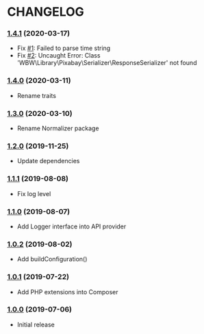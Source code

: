 CHANGELOG
=========

### [1.4.1](https://github.com/webeweb/pixabay-library/tree/v1.4.1) (2020-03-17)

- Fix [#1](https://github.com/webeweb/pixabay-library/issues/1): Failed to parse time string
- Fix [#2](https://github.com/webeweb/pixabay-library/issues/2): Uncaught Error: Class 'WBW\Library\Pixabay\Serializer\ResponseSerializer' not found

### [1.4.0](https://github.com/webeweb/pixabay-library/tree/v1.4.0) (2020-03-11)

- Rename traits

### [1.3.0](https://github.com/webeweb/pixabay-library/tree/v1.3.0) (2020-03-10)

- Rename Normalizer package

### [1.2.0](https://github.com/webeweb/pixabay-library/tree/v1.2.0) (2019-11-25)

- Update dependencies

### [1.1.1](https://github.com/webeweb/pixabay-library/tree/v1.1.1) (2019-08-08)

- Fix log level

### [1.1.0](https://github.com/webeweb/pixabay-library/tree/v1.1.0) (2019-08-07)

- Add Logger interface into API provider

### [1.0.2](https://github.com/webeweb/pixabay-library/tree/v1.0.2) (2019-08-02)

- Add buildConfiguration()

### [1.0.1](https://github.com/webeweb/pixabay-library/tree/v1.0.1) (2019-07-22)

- Add PHP extensions into Composer

### [1.0.0](https://github.com/webeweb/pixabay-library/tree/v1.0.0) (2019-07-06)

- Initial release
